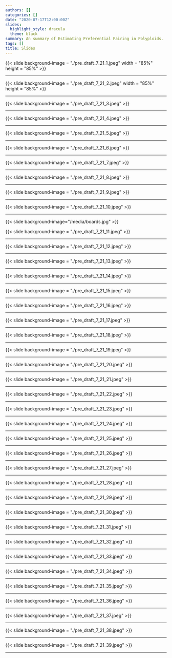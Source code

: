 ```yaml
---
authors: []
categories: []
date: "2020-07-17T12:00:00Z"
slides:
  highlight_style: dracula
  theme: black
summary: An summary of Estimating Preferential Pairing in Polyploids.
tags: []
title: Slides
---
```


{{< slide background-image = "./pre_draft_7_21_1.jpeg" width = "85%" height = "85%" >}}


---

{{< slide background-image = "./pre_draft_7_21_2.jpeg" width = "85%" height = "85%" >}}


---

{{< slide background-image = "./pre_draft_7_21_3.jpeg" >}}


---

{{< slide background-image = "./pre_draft_7_21_4.jpeg" >}}


---

{{< slide background-image = "./pre_draft_7_21_5.jpeg" >}}


---

{{< slide background-image = "./pre_draft_7_21_6.jpeg" >}}


---

{{< slide background-image = "./pre_draft_7_21_7.jpeg" >}}


---

{{< slide background-image = "./pre_draft_7_21_8.jpeg" >}}


---

{{< slide background-image = "./pre_draft_7_21_9.jpeg" >}}


---

{{< slide background-image = "./pre_draft_7_21_10.jpeg" >}}


---

{{< slide background-image="/media/boards.jpg" >}}

{{< slide background-image = "./pre_draft_7_21_11.jpeg" >}}


---

{{< slide background-image = "./pre_draft_7_21_12.jpeg" >}}


---

{{< slide background-image = "./pre_draft_7_21_13.jpeg" >}}


---

{{< slide background-image = "./pre_draft_7_21_14.jpeg" >}}


---

{{< slide background-image = "./pre_draft_7_21_15.jpeg" >}}


---
{{< slide background-image = "./pre_draft_7_21_16.jpeg" >}}


---

{{< slide background-image = "./pre_draft_7_21_17.jpeg" >}}


---

{{< slide background-image = "./pre_draft_7_21_18.jpeg" >}}


---

{{< slide background-image = "./pre_draft_7_21_19.jpeg" >}}


---

{{< slide background-image = "./pre_draft_7_21_20.jpeg" >}}


---

{{< slide background-image = "./pre_draft_7_21_21.jpeg" >}}


---

{{< slide background-image = "./pre_draft_7_21_22.jpeg" >}}


---

{{< slide background-image = "./pre_draft_7_21_23.jpeg" >}}


---

{{< slide background-image = "./pre_draft_7_21_24.jpeg" >}}


---

{{< slide background-image = "./pre_draft_7_21_25.jpeg" >}}


---

{{< slide background-image = "./pre_draft_7_21_26.jpeg" >}}


---

{{< slide background-image = "./pre_draft_7_21_27.jpeg" >}}


---

{{< slide background-image = "./pre_draft_7_21_28.jpeg" >}}


---

{{< slide background-image = "./pre_draft_7_21_29.jpeg" >}}


---

{{< slide background-image = "./pre_draft_7_21_30.jpeg" >}}


---

{{< slide background-image = "./pre_draft_7_21_31.jpeg" >}}


---

{{< slide background-image = "./pre_draft_7_21_32.jpeg" >}}


---

{{< slide background-image = "./pre_draft_7_21_33.jpeg" >}}


---

{{< slide background-image = "./pre_draft_7_21_34.jpeg" >}}


---

{{< slide background-image = "./pre_draft_7_21_35.jpeg" >}}


---

{{< slide background-image = "./pre_draft_7_21_36.jpeg" >}}


---

{{< slide background-image = "./pre_draft_7_21_37.jpeg" >}}


---

{{< slide background-image = "./pre_draft_7_21_38.jpeg" >}}


---

{{< slide background-image = "./pre_draft_7_21_39.jpeg" >}}


---